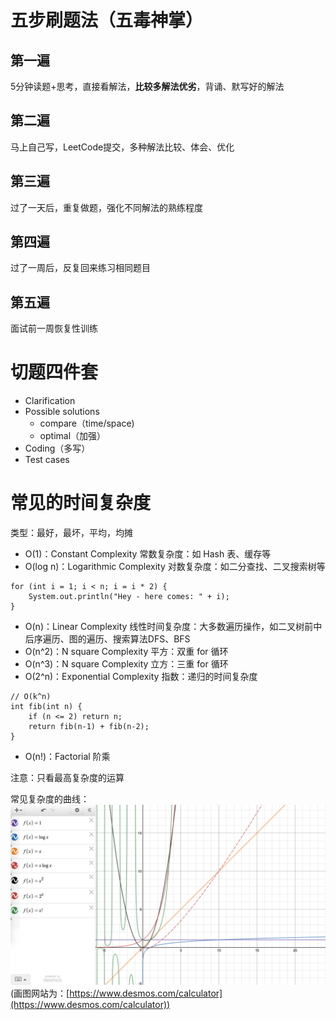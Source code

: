 # 五步刷题法（五毒神掌）

## 第一遍

5分钟读题+思考，直接看解法，**比较多解法优劣**，背诵、默写好的解法

## 第二遍

马上自己写，LeetCode提交，多种解法比较、体会、优化

## 第三遍

过了一天后，重复做题，强化不同解法的熟练程度

## 第四遍

过了一周后，反复回来练习相同题目

## 第五遍

面试前一周恢复性训练

# 切题四件套

- Clarification
- Possible solutions
    - compare（time/space)
    - optimal（加强）
- Coding（多写）
- Test cases

# 常见的时间复杂度

类型：最好，最坏，平均，均摊

- O(1)：Constant Complexity 常数复杂度：如 Hash 表、缓存等
- O(log n)：Logarithmic Complexity 对数复杂度：如二分查找、二叉搜索树等
```
for (int i = 1; i < n; i = i * 2) {
    System.out.println("Hey - here comes: " + i);
}
```
- O(n)：Linear Complexity 线性时间复杂度：大多数遍历操作，如二叉树前中后序遍历、图的遍历、搜索算法DFS、BFS
- O(n^2)：N square Complexity 平方：双重 for 循环
- O(n^3)：N square Complexity 立方：三重 for 循环
- O(2^n)：Exponential Complexity 指数：递归的时间复杂度
```
// O(k^n)
int fib(int n) {
    if (n <= 2) return n;
    return fib(n-1) + fib(n-2);
}
```
- O(n!)：Factorial 阶乘

注意：只看最高复杂度的运算

常见复杂度的曲线：
![bigO](bigO.png)
(画图网站为：[https://www.desmos.com/calculator](https://www.desmos.com/calculator))


